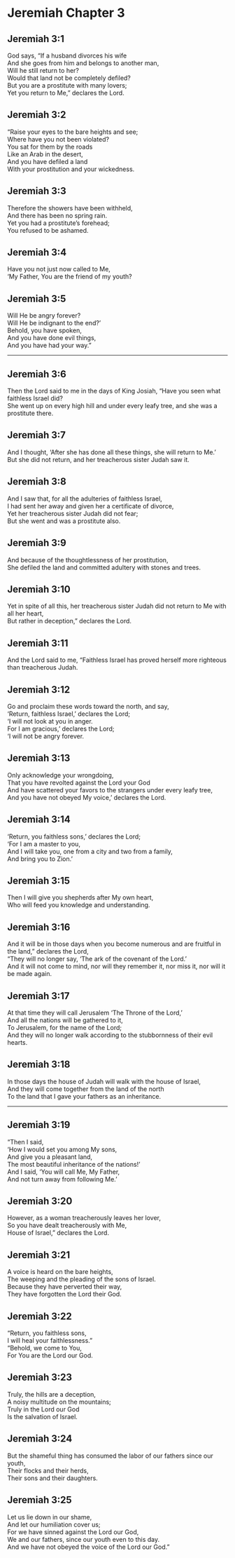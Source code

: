# Jeremiah Chapter 3

## Jeremiah 3:1  
God says, “If a husband divorces his wife  
And she goes from him and belongs to another man,  
Will he still return to her?  
Would that land not be completely defiled?  
But you are a prostitute with many lovers;  
Yet you return to Me,” declares the Lord.

## Jeremiah 3:2  
“Raise your eyes to the bare heights and see;  
Where have you not been violated?  
You sat for them by the roads  
Like an Arab in the desert,  
And you have defiled a land  
With your prostitution and your wickedness.

## Jeremiah 3:3  
Therefore the showers have been withheld,  
And there has been no spring rain.  
Yet you had a prostitute’s forehead;  
You refused to be ashamed.

## Jeremiah 3:4  
Have you not just now called to Me,  
‘My Father, You are the friend of my youth?

## Jeremiah 3:5  
Will He be angry forever?  
Will He be indignant to the end?’  
Behold, you have spoken,  
And you have done evil things,  
And you have had your way.”

---

## Jeremiah 3:6  
Then the Lord said to me in the days of King Josiah, “Have you seen what faithless Israel did?  
She went up on every high hill and under every leafy tree, and she was a prostitute there.

## Jeremiah 3:7  
And I thought, ‘After she has done all these things, she will return to Me.’  
But she did not return, and her treacherous sister Judah saw it.

## Jeremiah 3:8  
And I saw that, for all the adulteries of faithless Israel,  
I had sent her away and given her a certificate of divorce,  
Yet her treacherous sister Judah did not fear;  
But she went and was a prostitute also.

## Jeremiah 3:9  
And because of the thoughtlessness of her prostitution,  
She defiled the land and committed adultery with stones and trees.

## Jeremiah 3:10  
Yet in spite of all this, her treacherous sister Judah did not return to Me with all her heart,  
But rather in deception,” declares the Lord.

## Jeremiah 3:11  
And the Lord said to me, “Faithless Israel has proved herself more righteous than treacherous Judah.

## Jeremiah 3:12  
Go and proclaim these words toward the north, and say,  
‘Return, faithless Israel,’ declares the Lord;  
‘I will not look at you in anger.  
For I am gracious,’ declares the Lord;  
‘I will not be angry forever.

## Jeremiah 3:13  
Only acknowledge your wrongdoing,  
That you have revolted against the Lord your God  
And have scattered your favors to the strangers under every leafy tree,  
And you have not obeyed My voice,’ declares the Lord.

## Jeremiah 3:14  
‘Return, you faithless sons,’ declares the Lord;  
‘For I am a master to you,  
And I will take you, one from a city and two from a family,  
And bring you to Zion.’

## Jeremiah 3:15  
Then I will give you shepherds after My own heart,  
Who will feed you knowledge and understanding.

## Jeremiah 3:16  
And it will be in those days when you become numerous and are fruitful in the land,” declares the Lord,  
“They will no longer say, ‘The ark of the covenant of the Lord.’  
And it will not come to mind, nor will they remember it, nor miss it, nor will it be made again.

## Jeremiah 3:17  
At that time they will call Jerusalem ‘The Throne of the Lord,’  
And all the nations will be gathered to it,  
To Jerusalem, for the name of the Lord;  
And they will no longer walk according to the stubbornness of their evil hearts.

## Jeremiah 3:18  
In those days the house of Judah will walk with the house of Israel,  
And they will come together from the land of the north  
To the land that I gave your fathers as an inheritance.

---

## Jeremiah 3:19  
“Then I said,  
‘How I would set you among My sons,  
And give you a pleasant land,  
The most beautiful inheritance of the nations!’  
And I said, ‘You will call Me, My Father,  
And not turn away from following Me.’

## Jeremiah 3:20  
However, as a woman treacherously leaves her lover,  
So you have dealt treacherously with Me,  
House of Israel,” declares the Lord.

## Jeremiah 3:21  
A voice is heard on the bare heights,  
The weeping and the pleading of the sons of Israel.  
Because they have perverted their way,  
They have forgotten the Lord their God.

## Jeremiah 3:22  
“Return, you faithless sons,  
I will heal your faithlessness.”  
“Behold, we come to You,  
For You are the Lord our God.

## Jeremiah 3:23  
Truly, the hills are a deception,  
A noisy multitude on the mountains;  
Truly in the Lord our God  
Is the salvation of Israel.

## Jeremiah 3:24  
But the shameful thing has consumed the labor of our fathers since our youth,  
Their flocks and their herds,  
Their sons and their daughters.

## Jeremiah 3:25  
Let us lie down in our shame,  
And let our humiliation cover us;  
For we have sinned against the Lord our God,  
We and our fathers, since our youth even to this day.  
And we have not obeyed the voice of the Lord our God.”
